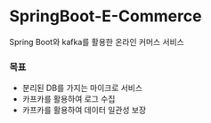 # SpringBoot-E-Commerce
Spring Boot와 kafka를 활용한 온라인 커머스 서비스 

### 목표
- 분리된 DB를 가지는 마이크로 서비스
- 카프카를 활용하여 로그 수집
- 카프카를 활용하여 데이터 일관성 보장
